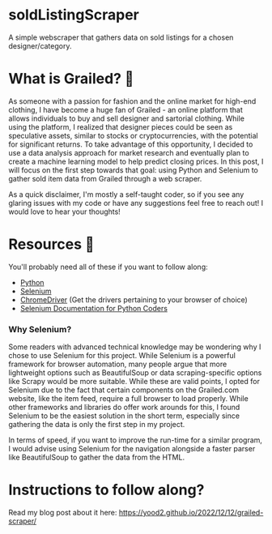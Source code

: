 # soldListingScraper
A simple webscraper that gathers data on sold listings for a chosen designer/category.

# What is Grailed? 🤔
As someone with a passion for fashion and the online market for high-end clothing, I have become a huge fan of Grailed - an online platform that allows individuals to buy and sell designer and sartorial clothing. While using the platform, I realized that designer pieces could be seen as speculative assets, similar to stocks or cryptocurrencies, with the potential for significant returns. To take advantage of this opportunity, I decided to use a data analysis approach for market research and eventually plan to create a machine learning model to help predict closing prices. In this post, I will focus on the first step towards that goal: using Python and Selenium to gather sold item data from Grailed through a web scraper.

As a quick disclaimer, I'm mostly a self-taught coder, so if you see any glaring issues with my code or have any suggestions feel free to reach out! I would love to hear your thoughts!

# Resources 🚗
You'll probably need all of these if you want to follow along:
- [Python](https://www.python.org/)
- [Selenium](https://www.selenium.dev/)
- [ChromeDriver](https://chromedriver.chromium.org/downloads) (Get the drivers pertaining to your browser of choice)
- [Selenium Documentation for Python Coders](https://selenium-python.readthedocs.io/)

### Why Selenium?
Some readers with advanced technical knowledge may be wondering why I chose to use Selenium for this project. While Selenium is a powerful framework for browser automation, many people argue that more lightweight options such as BeautifulSoup or data scraping-specific options like Scrapy would be more suitable. While these are valid points, I opted for Selenium due to the fact that certain components on the Grailed.com website, like the item feed, require a full browser to load properly. While other frameworks and libraries do offer work arounds for this, I found Selenium to be the easiest solution in the short term, especially since gathering the data is only the first step in my project. 

In terms of speed, if you want to improve the run-time for a similar program, I would advise using Selenium for the navigation alongside a faster parser like BeautifulSoup to gather the data from the HTML.

# Instructions to follow along?
Read my blog post about it here: https://yood2.github.io/2022/12/12/grailed-scraper/
